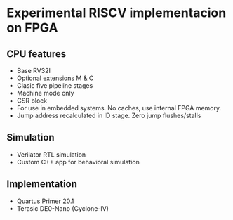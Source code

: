 # Experimental RISCV implementacion on FPGA

## CPU features
- Base RV32I
- Optional extensions M & C
- Clasic five pipeline stages
- Machine mode only
- CSR block
- For use in embedded systems. No caches, use internal FPGA memory.
- Jump address recalculated in ID stage. Zero jump flushes/stalls

## Simulation
- Verilator RTL simulation
- Custom C++ app for behavioral simulation

## Implementation
- Quartus Primer 20.1
- Terasic DE0-Nano (Cyclone-IV)
